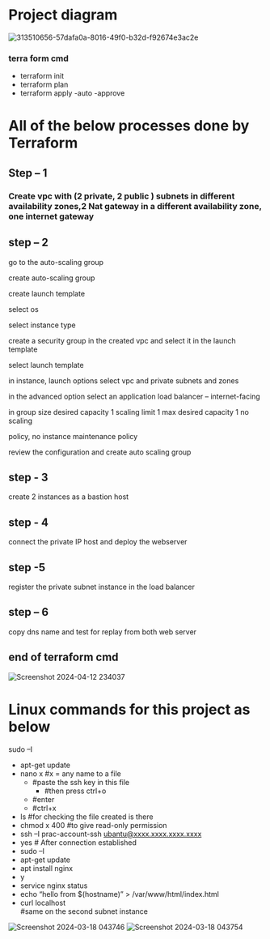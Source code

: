 # Project diagram 

![313510656-57dafa0a-8016-49f0-b32d-f92674e3ac2e](https://github.com/Tanay03Trivedi/Tanay03Trivedi-vpc-project-realtime-using-Terraform/assets/160705084/aa2bea5c-eee2-4bee-a76e-0910b89b64c1)

### terra form cmd 
- terraform init
- terraform plan
- terraform apply -auto -approve
# All of the below processes done by Terraform 

## Step – 1 

### Create vpc with (2 private, 2 public ) subnets in different availability zones,2 Nat gateway in a different availability zone, one internet gateway

## step – 2

go to the auto-scaling group

create auto-scaling group

create launch template
 
select os
 
select instance type

create a security group in the created vpc  and select it in the launch template

select launch template

in instance, launch options select vpc and private subnets and zones

in the advanced option select an application load balancer – internet-facing

in group size desired capacity 1 scaling limit 1 max desired capacity 1 no scaling
 
policy, no instance maintenance policy

review the configuration and create auto scaling group

## step - 3

create 2 instances as a bastion host
 
## step - 4

connect the private IP host and deploy the webserver

## step -5

register the private subnet instance in the load balancer
 
## step – 6
 
copy dns name and test for replay from both web server

## end of terraform cmd

![Screenshot 2024-04-12 234037](https://github.com/Tanay03Trivedi/vpc-project-realtime-using-Terraform/assets/160705084/5d9a870c-169b-473b-bc48-28302ead530a)

# Linux commands for this project as below
sudo –I
 - apt-get update
 - nano x		#x = any name to a file
	- 	#paste the ssh key in this file 
		- #then press ctrl+o 
	- 	#enter
	-	#ctrl+x
 - ls                    		#for checking the file created is there
- chmod  x 400    	#to give read-only permission 
 - ssh –I prac-account-ssh ubantu@xxxx.xxxx.xxxx.xxxx
 - yes
		# After connection established
 - sudo –I
- apt-get update
- apt install nginx 
 - y
- service nginx status
- echo “hello from $(hostname)” > /var/www/html/index.html
- curl localhost  
	#same on the second subnet instance

![Screenshot 2024-03-18 043746](https://github.com/Tanay03Trivedi/VPC-project/assets/160705084/a92e2116-9291-4312-8526-c04728bc4dcd)
![Screenshot 2024-03-18 043754](https://github.com/Tanay03Trivedi/VPC-project/assets/160705084/6e63334c-a929-467e-89c0-c05e1db2bc50)
